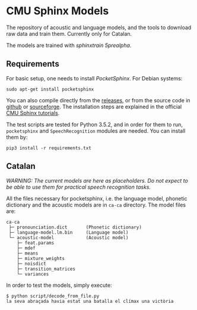 # CMU Sphinx Models
The repository of acoustic and language models, and the tools to download raw 
data and train them. Currently only for Catalan.

The models are trained with *sphinxtrain 5prealpha*.

## Requirements
For basic setup, one needs to install *PocketSphinx*. For Debian systems:

```
sudo apt-get install pocketsphinx
```

You can also compile directly from the 
[releases](https://cmusphinx.github.io/wiki/download/), or from the source
code in [github](https://github.com/cmusphinx) or 
[sourceforge](https://sourceforge.net/p/cmusphinx/code/HEAD/tree/). The 
installation steps are explained in the official 
[CMU Sphinx tutorials](https://cmusphinx.github.io/wiki/tutorialpocketsphinx/).

The test scripts are tested for Python 3.5.2, and in order for them to run,
`pocketsphinx` and `SpeechRecognition` modules are needed. You can install them
by:
```
pip3 install -r requirements.txt
```

## Catalan
*_WARNING:_* _The current models are here as placeholders. Do not expect 
to be able to use them for practical speech recognition tasks._

All the files necessary for pocketsphinx, i.e. the language model, phonetic 
dictionary and the acoustic models are in `ca-ca` directory. The model files 
are:

```
ca-ca
 ├─ pronounciation.dict       (Phonetic dictionary)
 ├─ language-model.lm.bin     (Language model)
 └─ acoustic-model            (Acoustic model)
    ├─ feat.params
    ├─ mdef
    ├─ means
    ├─ mixture_weights
    ├─ noisdict
    ├─ transition_matrices
    └─ variances
```

In order to test the models, simply execute:
```
$ python script/decode_from_file.py
la seva abraçada havia estat una batalla el clímax una victòria
```
